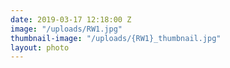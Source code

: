 ```yaml
---
date: 2019-03-17 12:18:00 Z
image: "/uploads/RW1.jpg"
thumbnail-image: "/uploads/{RW1}_thumbnail.jpg"
layout: photo
---
```

